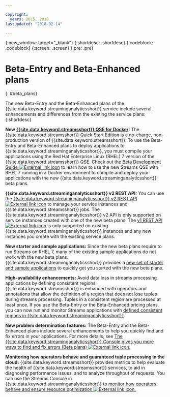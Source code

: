 ```yaml
---

copyright:
  years: 2015, 2018
lastupdated: "2018-02-14"

---
```


<!-- Attribute definitions -->
{:new_window: target="_blank"}
{:shortdesc: .shortdesc}
{:codeblock: .codeblock}
{:screen: .screen}
{:pre: .pre}

# Beta-Entry and Beta-Enhanced plans
{: #beta_plans}

The new Beta-Entry and the Beta-Enhanced plans of the {{site.data.keyword.streaminganalyticsshort}} service include several enhancements and differences from the existing the service plans:
{:shortdesc}

**New [{{site.data.keyword.streamsshort}} QSE for Docker](https://www-01.ibm.com/marketing/iwm/iwm/web/preLogin.do?source=swg-ibmistvi):** The {{site.data.keyword.streamsshort}} Quick Start Edition is a no-charge, non-production version of {{site.data.keyword.streamsshort}}. To use the Beta-Entry and Beta-Enhanced plans to deploy applications to {{site.data.keyword.streaminganalyticsshort}}, you must compile your applications using the Red Hat Enterprise Linux (RHEL) 7 version of the {{site.data.keyword.streamsshort}} QSE.
Check out the [Beta Development Guide ![External link icon](../../icons/launch-glyph.svg "External link icon")](https://developer.ibm.com/streamsdev/docs/cloud-beta-devguide/) to learn how to use the new Streams QSE with RHEL 7 running in a Docker environment to compile and deploy your applications with the new {{site.data.keyword.streaminganalyticsshort}} beta plans.   

**{{site.data.keyword.streaminganalyticsshort}} v2 REST API:** You can use the [{{site.data.keyword.streaminganalyticsshort}} v2 REST API ![External link icon](../../icons/launch-glyph.svg "External link icon")](https://console.bluemix.net/apidocs/1939-streaming-analytics-v2#introduction) to manage your service instances and {{site.data.keyword.streamsshort}} jobs. The {{site.data.keyword.streaminganalyticsshort}} v2 API is only supported on service instances created with one of the new beta plans. The [v1 REST API ![External link icon](../../icons/launch-glyph.svg "External link icon")](https://console.bluemix.net/apidocs/220-streaming-analytics?&language=node#introduction) is only supported on existing {{site.data.keyword.streaminganalyticsshort}} instances and any new instances you create with the existing service plans.

**New starter and sample applications:** Since the new beta plans require to run Streams on RHEL 7, many of the existing sample applications do not work with the new beta plans. {{site.data.keyword.streaminganalyticsshort}} provides a [new set of starter and sample applications]( https://developer.ibm.com/streamsdev/docs/cloud-beta-samples/) to quickly get you started with the new beta plans.

**High-availability enhancements:** Avoid data loss in streams processing applications by defining consistent regions. {{site.data.keyword.streamsshort}} is enhanced with operators and annotations that allow the definition of a region that does not lose tuples during streams processing. Tuples in a consistent region are processed at least once.
If you use the Beta-Entry or the Beta-Enhanced pricing plans, you can now run and monitor Streams applications with [defined consistent regions in {{site.data.keyword.streaminganalyticsshort}}](/docs/services/StreamingAnalytics/consistentregions.html).

**New problem determination features:** The Beta-Entry and the Beta-Enhanced plans include several enhancements to help you quickly find and fix errors in your applications. For more details, see [The {{site.data.keyword.streaminganalyticsshort}} Console gives you more ways to find and fix errors (Beta plans) ![External link icon](../../icons/launch-glyph.svg "External link icon").](https://wp.me/p4IICn-4cx)

**Monitoring how operators behave and guaranteed tuple processing in the cloud:** {{site.data.keyword.streamsshort}} provides metrics to help evaluate the health of {{site.data.keyword.streamsshort}} services, to aid in diagnosing performance issues, and to analyze throughput of requests. You can use the Streams Console in {{site.data.keyword.streaminganalyticsshort}} to [monitor how operators behave and ensure resource optimization ![External link icon](../../icons/launch-glyph.svg "External link icon").](https://wp.me/p4IICn-4bH)
